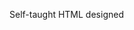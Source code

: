 Self-taught HTML designed
              
 
 
 
      
 
 
                                                                                                                         